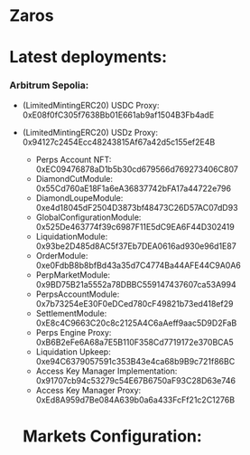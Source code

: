 # Zaros

# Latest deployments:

### Arbitrum Sepolia:

- (LimitedMintingERC20) USDC Proxy: 0xE08f0fC305f7638Bb01E661ab9af1504B3Fb4adE
- (LimitedMintingERC20) USDz Proxy: 0x94127c2454Ecc48243815Af67a42d5c155ef2E4B

  - Perps Account NFT: 0xEC09476878aD1b5b30cd679566d769273406C807
  - DiamondCutModule: 0x55Cd760aE18F1a6eA36837742bFA17a44722e796
  - DiamondLoupeModule: 0xe4d18045dF2504D3873bf48473C26D57AC07dD93
  - GlobalConfigurationModule: 0x525De463774f39c6987F11E5dC9EA6F44D302419
  - LiquidationModule: 0x93be2D485d8AC5f37Eb7DEA0616ad930e96d1E87
  - OrderModule: 0xe0FdbB8b8bfBd43a35d7C4774Ba44AFE44C9A0A6
  - PerpMarketModule: 0x9BD75B21a5552a78DBBC559147437607ca53A994
  - PerpsAccountModule: 0x7b73254eE30F0eDCed780cF49821b73ed418ef29
  - SettlementModule: 0xE8c4C9663C20c8c2125A4C6aAeff9aac5D9D2FaB
  - Perps Engine Proxy: 0xB6B2eFe6A68a7E5B110F358Cd7719172e370BCA5
  - Liquidation Upkeep: 0xe94C6379057591c353B43e4ca68b9B9c721f86BC
  - Access Key Manager Implementation: 0x91707cb94c53279c54E67B6750aF93C28D63e746
  - Access Key Manager Proxy: 0xEd8A959d7Be084A639b0a6a433FcFf21c2C1276B

  # Markets Configuration:
